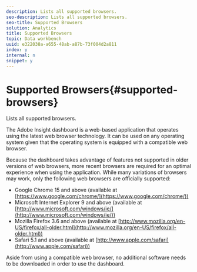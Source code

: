 ```yaml
---
description: Lists all supported browsers.
seo-description: Lists all supported browsers.
seo-title: Supported Browsers
solution: Analytics
title: Supported Browsers
topic: Data workbench
uuid: e322038a-a655-48ab-a87b-73f004d2a811
index: y
internal: n
snippet: y
---
```


# Supported Browsers{#supported-browsers}

Lists all supported browsers.

The Adobe Insight dashboard is a web-based application that operates using the latest web browser technology. It can be used on any operating system given that the operating system is equipped with a compatible web browser.

Because the dashboard takes advantage of features not supported in older versions of web browsers, more recent browsers are required for an optimal experience when using the application. While many variations of browsers may work, only the following web browsers are officially supported:

* Google Chrome 15 and above (available at [https://www.google.com/chrome/](https://www.google.com/chrome/)) 
* Microsoft Internet Explorer 9 and above (available at [http://www.microsoft.com/windows/ie/](http://www.microsoft.com/windows/ie/)) 
* Mozilla Firefox 3.6 and above (available at [http://www.mozilla.org/en-US/firefox/all-older.html](http://www.mozilla.org/en-US/firefox/all-older.html)) 
* Safari 5.1 and above (available at [http://www.apple.com/safari](http://www.apple.com/safari))

Aside from using a compatible web browser, no additional software needs to be downloaded in order to use the dashboard. 
